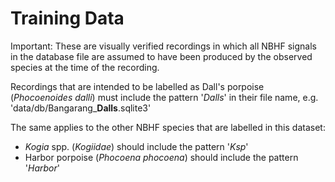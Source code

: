 # Training Data

Important:
These are visually verified recordings in which all NBHF signals in the database file are assumed to have been produced by the observed species at the time of the recording.

Recordings that are intended to be labelled as Dall's porpoise (*Phocoenoides dalli*) must include the pattern '*Dalls*' in their file name, e.g. 'data/db/Bangarang_**Dalls**.sqlite3'

The same applies to the other NBHF species that are labelled in this dataset:
- *Kogia* spp. (*Kogiidae*) should include the pattern '*Ksp*'
- Harbor porpoise (*Phocoena phocoena*) should include the pattern '*Harbor*'